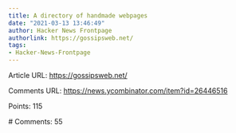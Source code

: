 ```yaml
---
title: A directory of handmade webpages
date: "2021-03-13 13:46:49"
author: Hacker News Frontpage
authorlink: https://gossipsweb.net/
tags:
- Hacker-News-Frontpage
---
```


<p>Article URL: <a href="https://gossipsweb.net/">https://gossipsweb.net/</a></p>
<p>Comments URL: <a href="https://news.ycombinator.com/item?id=26446516">https://news.ycombinator.com/item?id=26446516</a></p>
<p>Points: 115</p>
<p># Comments: 55</p>
